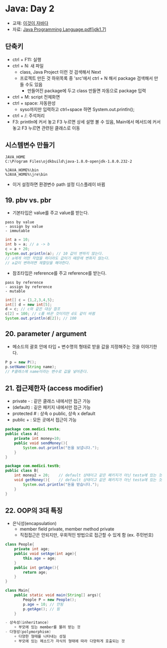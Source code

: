 # Java: Day 2
- 교재: [이것이 자바다](http://book.interpark.com/product/BookDisplay.do?_method=detail&sc.prdNo=232651697&gclid=CjwKCAiAu9vwBRAEEiwAzvjq-5c0OG19ExoqlBGND0CjxeH3adV_MU0-flqhkAncVknu1FSAH9g6ORoCi6cQAvD_BwE)
- 자료: [Java Programming Language.pdf[jdk1.7]](https://github.com/ek-koh/medici_bigdata/blob/master/Java/%5BJDK7%5D%20Java%20Programming%20Language.pdf)


## 단축키
- ctrl + F11: 실행
- ctrl + N: 새 파일
    + class, Java Project 이런 것 검색해서 Next
    + 프로젝트 만든 것 하위목록 중 'src'에서 ctrl + N 해서 package 검색해서 만들 수도 있음
        + 만들어진 package에 두고 class 만들면 자동으로 package 입력
- ctrl + M: script 전체화면
- ctrl + space: 자동완성
    + syso까지만 입력하고 ctrl+space 하면 System.out.println();
- ctrl + /: 주석처리
- F3: println에 커서 놓고 F3 누르면 상세 설명 볼 수 있음, Main에서 메서드에 커서 놓고 F3 누르면 관련된 클래스로 이동

## 시스템변수 만들기

```
JAVA_HOME
C:\Program Files\ojdkbuild\java-1.8.0-openjdk-1.8.0.232-2

%JAVA_HOME%\bin
%JAVA_HOME%\jre\bin
```

- 이거 설정하면 환경변수 path 설정 디스플레이 바뀜


## 19. pbv vs. pbr
- 기본타입은 value를 주고 value를 받는다.
```
pass by value
- assign by value
- immutable
```
```java
int a = 10;
int b = a; // a -> b
c = a + 20;
System.out.println(a); // 10 값이 변하지 않는다.
// a에게 어떤 작업을 하더라도 값이기 때문에 변화지 않는다.
// a값이 변하려면 재할당을 해야한다.
```

- 참조타입은 reference를 주고 reference를 받는다.
```
pass by reference
- assign by reference
- mutable
```
```java
int[] c = {1,2,3,4,5};
int[] d = new int[5];
d = c; // c와 같은 대상 참조
c[2] = 100; // c를 바꾼 것이지만 d도 같이 바뀜
System.out.println(d[2]); // 100
```

## 20. parameter / argument
- 메소드의 괄호 안에 타입 + 변수명의 형태로 받을 값을 지정해주는 것을 이야기한다.
```java
P p = new P();
p.setName(String name);
// P클래스에 name이라는 변수로 값을 넣어준다.
```

## 21. 접근제한자 (access modifier)
- private   - : 같은 클래스 내에서만 접근 가능
- (default)   : 깉은 패키지 내에서만 접근 가능
- protected # : 상속 o public, 상속 x default
- public    + : 모든 곳에서 접근이 가능

```java
package com.medici.testa;
public class A{
    private int money=10;
    public void sendMoney(){
        System.out.println("돈을 보냅니다.");
    }
}
```
```java
package com.medici.testb;
public class B{
    int money2 = 20;    // default 상태이고 같은 패키지가 아닌 testa에 있는 것은(testa에서는?) 사용할 수 없다.
    void getMoney(){    // default 상태이고 같은 패키지가 아닌 testa에 있는 것은(testa에서는?) 사용할 수 없다.
        System.out.println("돈을 받습니다.");
    }
}
```

## 22. OOP의 3대 특징
- 은닉성(encapsulation)
    + member field private, member method private
    + 직접접근은 안되지만, 우회적인 방법으로 접근할 수 있게 함 (ex. 주민번호)
```java
class People{
    private int age;
    public void setAge(int age){
        this.age = age;
    }
    public int getAge(){
        return age;
    }
}
```

```java
class Main{
    public static void main(String[] args){
        People P = new People();
        p.age = 10; // 안됨
        p.getAge(); // 됨
    }

- 상속성(inheritance)
    + 부모에 있는 member를 물려 받는 것
- 다형성(polymorphism)
    + 다양한 형태를 나타내는 성질
    + 부모에 있는 메소드가 자식의 형태에 따라 다양하게 호출되는 것

